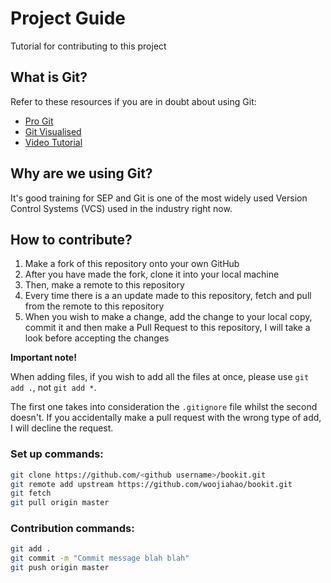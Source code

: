 # Project Guide
Tutorial for contributing to this project

## What is Git?
Refer to these resources if you are in doubt about using Git:

* [Pro Git](https://git-scm.com/book/en/v2)
* [Git Visualised](http://gitup.co/)
* [Video Tutorial](https://www.youtube.com/watch?v=Gg4bLk8cGNo&t=551s)

## Why are we using Git? 
It's good training for SEP and Git is one of the most widely used Version Control Systems (VCS) used in the industry right now.

## How to contribute?
1. Make a fork of this repository onto your own GitHub
2. After you have made the fork, clone it into your local machine 
3. Then, make a remote to this repository
4. Every time there is a an update made to this repository, fetch and pull from the remote to this repository
5. When you wish to make a change, add the change to your local copy, commit it and then make a Pull Request to this repository, I will take a look before accepting the changes

**Important note!**
 
When adding files, if you wish to add all the files at once, please use `git add .`, not `git add *`.

The first one takes into consideration the `.gitignore` file whilst the second doesn't. If you accidentally make a pull request with the wrong type of add, I will decline the request.

### Set up commands:
```bash
git clone https://github.com/<github username>/bookit.git
git remote add upstream https://github.com/woojiahao/bookit.git
git fetch 
git pull origin master
``` 

### Contribution commands:
```bash
git add .
git commit -m "Commit message blah blah"
git push origin master
```